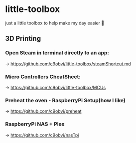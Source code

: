 # little-toolbox

just a little toolbox to help make my day easier 🧰

## 3D Printing


### Open Steam in terminal directly to an app:
-> https://github.com/c9obvi/little-toolbox/steamShortcut.md

### Micro Controllers CheatSheet:
-> https://github.com/c9obvi/little-toolbox/MCUs

### Preheat the oven - RaspberryPi Setup(how I like)
-> https://github.com/c9obvi/preheat

### RaspberryPi NAS + Plex
-> https://github.com/c9obvi/nasTpi
